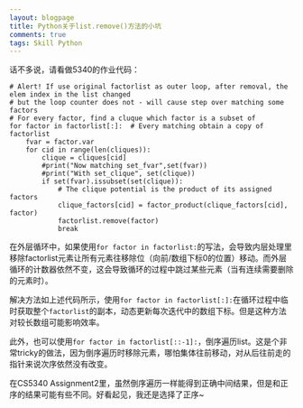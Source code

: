 ```yaml
---
layout: blogpage
title: Python关于list.remove()方法的小坑
comments: true
tags: Skill Python
---
```

话不多说，请看做5340的作业代码：

    # Alert! If use original factorlist as outer loop, after removal, the elem index in the list changed
    # but the loop counter does not - will cause step over matching some factors
    # For every factor, find a cluque which factor is a subset of
    for factor in factorlist[:]:  # Every matching obtain a copy of factorlist
        fvar = factor.var
        for cid in range(len(cliques)):
            clique = cliques[cid]
            #print("Now matching set_fvar",set(fvar))
            #print("With set_clique", set(clique))
            if set(fvar).issubset(set(clique)):
                # The clique potential is the product of its assigned factors
                clique_factors[cid] = factor_product(clique_factors[cid], factor)
                factorlist.remove(factor)
                break

在外层循环中，如果使用`for factor in factorlist:`的写法，会导致内层处理里移除factorlist元素让所有元素往移除位（向前/数组下标0的位置）移动。而外层循环的计数器依然不变，这会导致循环的过程中跳过某些元素（当有连续需要删除的元素时）。

解决方法如上述代码所示，使用`for factor in factorlist[:]:`在循环过程中临时获取整个`factorlist`的副本，动态更新每次迭代中的数组下标。但是这种方法对较长数组可能影响效率。

此外，也可以使用`for factor in factorlist[::-1]:`，倒序遍历list。这是个非常tricky的做法，因为倒序遍历时移除元素，哪怕集体往前移动，对从后往前走的指针来说次序依然没有改变。

在CS5340 Assignment2里，虽然倒序遍历一样能得到正确中间结果，但是和正序的结果可能有些不同。好看起见，我还是选择了正序~

